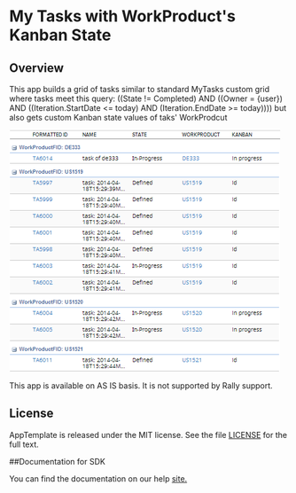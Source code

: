 My Tasks with WorkProduct's Kanban State
=========================

## Overview

This app builds a grid of tasks similar to standard MyTasks custom grid where tasks meet this query:
((State != Completed) AND ((Owner = {user}) AND ((Iteration.StartDate <= today) AND (Iteration.EndDate >= today))))
but also gets custom Kanban state values of taks' WorkProdcut

![](pic.png)

This app is available on AS IS basis. It is not supported by Rally support.
## License

AppTemplate is released under the MIT license.  See the file [LICENSE](./LICENSE) for the full text.

##Documentation for SDK

You can find the documentation on our help [site.](https://help.rallydev.com/apps/2.0rc2/doc/)
